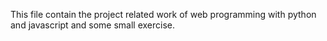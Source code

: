 This file contain the project related work of web programming with python and javascript and some small exercise.
